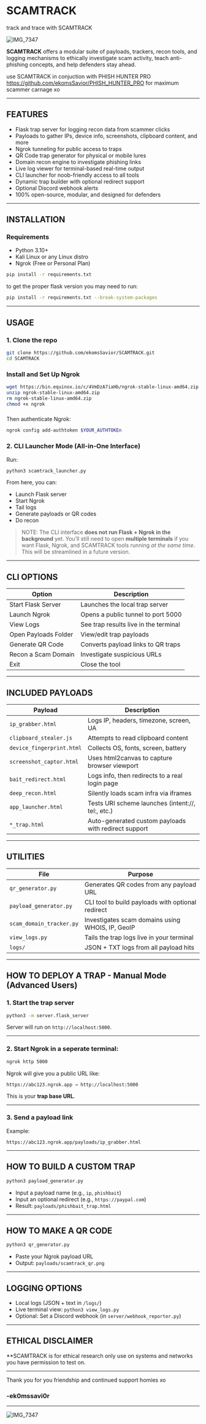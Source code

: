 # SCAMTRACK

track and trace with SCAMTRACK

![IMG_7347](https://github.com/user-attachments/assets/33d3999d-c5e5-4824-be73-bcc5ffd7de41)


**SCAMTRACK** offers a modular suite of payloads, trackers, recon tools, and logging mechanisms to ethically investigate scam activity, teach anti-phishing concepts, and help defenders stay ahead.

use SCAMTRACK in conjuction with PHISH HUNTER PRO https://github.com/ekomsSavior/PHISH_HUNTER_PRO for maximum scammer carnage xo

---

##  FEATURES

-  Flask trap server for logging recon data from scammer clicks
-  Payloads to gather IPs, device info, screenshots, clipboard content, and more
-  Ngrok tunneling for public access to traps
-  QR Code trap generator for physical or mobile lures
-  Domain recon engine to investigate phishing links
-  Live log viewer for terminal-based real-time output
-  CLI launcher for noob-friendly access to all tools
-  Dynamic trap builder with optional redirect support
-  Optional Discord webhook alerts
-  100% open-source, modular, and designed for defenders

---

##  INSTALLATION

###  Requirements

- Python 3.10+  
- Kali Linux or any Linux distro  
- Ngrok (Free or Personal Plan)

```bash
pip install -r requirements.txt
```
to get the proper flask version you may need to run:

```bash
pip install -r requirements.txt --break-system-packages
```

---

##  USAGE

### 1. Clone the repo

```bash
git clone https://github.com/ekomsSavior/SCAMTRACK.git
cd SCAMTRACK
```
### Install and Set Up Ngrok

```bash
wget https://bin.equinox.io/c/4VmDzA7iaHb/ngrok-stable-linux-amd64.zip
unzip ngrok-stable-linux-amd64.zip
rm ngrok-stable-linux-amd64.zip
chmod +x ngrok
```
###
Then authenticate Ngrok:

```bash
ngrok config add-authtoken $YOUR_AUTHTOKEn
```

### 2. CLI Launcher Mode (All-in-One Interface)

Run:

```bash
python3 scamtrack_launcher.py
```

From here, you can:

* Launch Flask server
* Start Ngrok
* Tail logs
* Generate payloads or QR codes
* Do recon

>  NOTE: The CLI interface **does not run Flask + Ngrok in the background** yet.
> You’ll still need to open **multiple terminals** if you want Flask, Ngrok, and SCAMTRACK tools running *at the same time*. This will be streamlined in a future version.
---

##  CLI OPTIONS

| Option               | Description                           |
| -------------------- | ------------------------------------- |
| Start Flask Server   | Launches the local trap server        |
| Launch Ngrok         | Opens a public tunnel to port 5000    |
| View Logs            | See trap results live in the terminal |
| Open Payloads Folder | View/edit trap payloads               |
| Generate QR Code     | Converts payload links to QR traps    |
| Recon a Scam Domain  | Investigate suspicious URLs           |
| Exit                 | Close the tool                        |

---

##  INCLUDED PAYLOADS

| Payload                   | Description                                          |
| ------------------------- | ---------------------------------------------------- |
| `ip_grabber.html`         | Logs IP, headers, timezone, screen, UA               |
| `clipboard_stealer.js`    | Attempts to read clipboard content                   |
| `device_fingerprint.html` | Collects OS, fonts, screen, battery                  |
| `screenshot_captor.html`  | Uses html2canvas to capture browser viewport         |
| `bait_redirect.html`      | Logs info, then redirects to a real login page       |
| `deep_recon.html`         | Silently loads scam infra via iframes                |
| `app_launcher.html`       | Tests URI scheme launches (intent://, tel:, etc.)    |
| `*_trap.html`             | Auto-generated custom payloads with redirect support |

---

##  UTILITIES

| File                     | Purpose                                           |
| ------------------------ | ------------------------------------------------- |
| `qr_generator.py`        | Generates QR codes from any payload URL           |
| `payload_generator.py`   | CLI tool to build payloads with optional redirect |
| `scam_domain_tracker.py` | Investigates scam domains using WHOIS, IP, GeoIP  |
| `view_logs.py`           | Tails the trap logs live in your terminal         |
| `logs/`                  | JSON + TXT logs from all payload hits             |

---

##  HOW TO DEPLOY A TRAP - Manual Mode (Advanced Users)

###  1. Start the trap server

```bash
python3 -m server.flask_server
```

Server will run on `http://localhost:5000`.

---

###  2. Start Ngrok in a seperate terminal: 

```bash
ngrok http 5000
```

Ngrok will give you a public URL like:

```
https://abc123.ngrok.app → http://localhost:5000
```

This is your **trap base URL**.

---

###  3. Send a payload link

Example:

```
https://abc123.ngrok.app/payloads/ip_grabber.html
```

---

##  HOW TO BUILD A CUSTOM TRAP 

```bash
python3 payload_generator.py
```

* Input a payload name (e.g., `ip`, `phishbait`)
* Input an optional redirect (e.g., `https://paypal.com`)
* Result: `payloads/phishbait_trap.html`

---

##  HOW TO MAKE A QR CODE 

```bash
python3 qr_generator.py
```

* Paste your Ngrok payload URL
* Output: `payloads/scamtrack_qr.png`

---

## LOGGING OPTIONS

*  Local logs (JSON + text in `/logs/`)
*  Live terminal view: `python3 view_logs.py`
*  Optional: Set a Discord webhook (in `server/webhook_reporter.py`)

---

## ETHICAL DISCLAIMER

**SCAMTRACK is for ethical research only use on systems and networks you have permission to test on.

---

Thank you for you friendship and continued support homies xo
### -ek0mssavi0r

---

![IMG_7347](https://github.com/user-attachments/assets/33d3999d-c5e5-4824-be73-bcc5ffd7de41)



